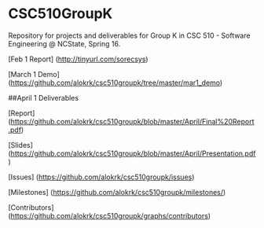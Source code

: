 # CSC510GroupK
Repository for projects and deliverables for Group K in CSC 510 - Software Engineering @ NCState, Spring 16.

[Feb 1 Report] (http://tinyurl.com/sorecsys)

[March 1 Demo] (https://github.com/alokrk/csc510groupk/tree/master/mar1_demo)

##April 1 Deliverables

[Report] (https://github.com/alokrk/csc510groupk/blob/master/April/Final%20Report.pdf)

[Slides] (https://github.com/alokrk/csc510groupk/blob/master/April/Presentation.pdf)

[Issues] (https://github.com/alokrk/csc510groupk/issues)

[Milestones] (https://github.com/alokrk/csc510groupk/milestones/)

[Contributors] (https://github.com/alokrk/csc510groupk/graphs/contributors)
